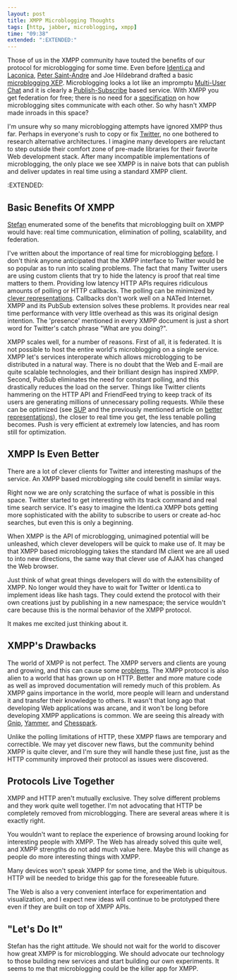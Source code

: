 ```yaml
---
layout: post
title: XMPP Microblogging Thoughts
tags: [http, jabber, microblogging, xmpp]
time: "09:38"
extended: ":EXTENDED:"
---
```


Those of us in the XMPP community have touted the benefits of our protocol for microblogging for some time.  Even before [Identi.ca](http://identi.ca) and [Laconica](http://laconi.ca/), [Peter Saint-Andre](http://stpeter.im) and Joe Hildebrand drafted a basic [microblogging XEP](http://www.xmpp.org/extensions/inbox/microblogging.html).  Microblogging looks a lot like an impromptu [Multi-User Chat](http://www.xmpp.org/extensions/xep-0045.html) and it is clearly a [Publish-Subscribe](http://www.xmpp.org/extensions/xep-0060.html) based service.  With XMPP you get federation for free; there is no need for a [specification](http://openmicroblogging.org/) on how microblogging sites communicate with each other.  So why hasn't XMPP made inroads in this space?

I'm unsure why so many microblogging attempts have ignored XMPP thus far.  Perhaps in everyone's rush to copy or fix [Twitter](http://twitter.com), no one bothered to research alternative architectures.  I imagine many developers are reluctant to step outside their comfort zone of pre-made libraries for their favorite Web development stack.  After many incompatible implementations of microblogging, the only place we see XMPP is in naive bots that can publish and deliver updates in real time using a standard XMPP client.


:EXTENDED:

## Basic Benefits Of XMPP 

[Stefan](http://blog.jwchat.org/2008/09/09/xmpp-and-microblogging-lets-do-it/) enumerated some of the benefits that microblogging built on XMPP would have: real time communication, elimination of polling, scalability, and federation.

I've written about the importance of real time for microblogging [before](https://metajack.im/2008/09/03/twitters-failures-are-not-xmpps-failures/).  I don't think anyone anticipated that the XMPP interface to Twitter would be so popular as to run into scaling problems.  The fact that many Twitter users are using custom clients that try to hide the latency is proof that real time matters to them.  Providing low latency HTTP APIs requires ridiculous amounts of polling or HTTP callbacks.  The polling can be minimized by [clever representations](http://roy.gbiv.com/untangled/2008/paper-tigers-and-hidden-dragons). Callbacks don't work well on a NATed Internet.  XMPP and its PubSub extension solves these problems.  It provides near real time performance with very little overhead as this was its original design intention.   The 'presence' mentioned in every XMPP document is just a short word for Twitter's catch phrase "What are you doing?".

XMPP scales well, for a number of reasons.  First of all, it is federated.  It is not possible to host the entire world's microblogging on a single service.  XMPP let's services interoperate which allows microblogging to be distributed in a natural way.  There is no doubt that the Web and E-mail are quite scalable technologies, and their brilliant design has inspired XMPP.  Second, PubSub eliminates the need for constant polling, and this drastically reduces the load on the server.  Things like Twitter clients hammering on the HTTP API and FriendFeed trying to keep track of its users are generating millions of unnecessary polling requests.  While these can be optimized (see [SUP](http://blog.friendfeed.com/2008/08/simple-update-protocol-fetch-updates.html) and the previously mentioned article on [better representations](http://roy.gbiv.com/untangled/2008/paper-tigers-and-hidden-dragons)), the closer to real time you get, the less tenable polling becomes.  Push is very efficient at extremely low latencies, and has room still for optimization.

## XMPP Is Even Better

There are a lot of clever clients for Twitter and interesting mashups of the service.  An XMPP based microblogging site could benefit in similar ways.

Right now we are only scratching the surface of what is possible in this space. Twitter started to get interesting with its track command and real time search service.  It's easy to imagine the Identi.ca XMPP bots getting more sophisticated with the ability to subscribe to users or create ad-hoc searches, but even this is only a beginning.

When XMPP is the API of microblogging, unimagined potential will be unleashed, which clever developers will be quick to make use of.  It may be that XMPP based microblogging takes the standard IM client we are all used to into new directions, the same way that clever use of AJAX has changed the Web browser.

Just think of what great things developers will do with the extensibility of XMPP.  No longer would they have to wait for Twitter or Identi.ca to implement ideas like hash tags.  They could extend the protocol with their own creations just by publishing in a new namespace; the service wouldn't care because this is the normal behavior of the XMPP protocol.

It makes me excited just thinking about it.

## XMPP's Drawbacks

The world of XMPP is not perfect.  The XMPP servers and clients are young and growing, and this can cause some [problems](https://metajack.im/2008/08/26/choosing-an-xmpp-server/).  The XMPP protocol is also alien to a world that has grown up on HTTP.  Better and more mature code as well as improved documentation will remedy much of this problem.  As XMPP gains importance in the world, more people will learn and understand it and transfer their knowledge to others.  It wasn't that long ago that developing Web applications was arcane, and it won't be long before developing XMPP applications is common.  We are seeing this already with [Gnip](http://www.gnipcentral.com/), [Yammer](http://www.yammer.com), and [Chesspark](http://www.chesspark.com).

Unlike the polling limitations of HTTP, these XMPP flaws are temporary and correctible.  We may yet discover new flaws, but the community behind XMPP is quite clever, and I'm sure they will handle these just fine, just as the HTTP community improved their protocol as issues were discovered.

## Protocols Live Together

XMPP and HTTP aren't mutually exclusive.  They solve different problems and they work quite well together.  I'm not advocating that HTTP be completely removed from microblogging.  There are several areas where it is exactly right.

You wouldn't want to replace the experience of browsing around looking for interesting people with XMPP.  The Web has already solved this quite well, and XMPP strengths do not add much value here.  Maybe this will change as people do more interesting things with XMPP.

Many devices won't speak XMPP for some time, and the Web is ubiquitous.  HTTP will be needed to bridge this gap for the foreseeable future.  

The Web is also a very convenient interface for experimentation and visualization, and I expect new ideas will continue to be prototyped there even if they are built on top of XMPP APIs.

## "Let's Do It"

Stefan has the right attitude.  We should not wait for the world to discover how great XMPP is for microblogging.  We should advocate our technology to those building new services and start building our own experiments.  It seems to me that microblogging could be the killer app for XMPP.
